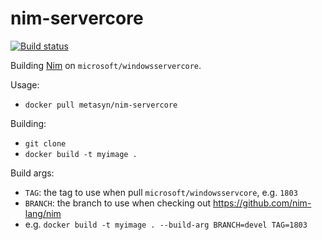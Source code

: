 # nim-servercore

[![Build status](https://ci.appveyor.com/api/projects/status/dafe5co3497b3smx/branch/master?svg=true)](https://ci.appveyor.com/project/metasyn/nim-servercore/branch/master)

Building [Nim](https://nim-lang.org/) on `microsoft/windowsservercore`.


Usage:
  - `docker pull metasyn/nim-servercore`
  
Building:
  - `git clone`
  - `docker build -t myimage .`

Build args:
  - `TAG`: the tag to use when pull `microsoft/windowsservcore`, e.g. `1803`
  - `BRANCH`: the branch to use when checking out https://github.com/nim-lang/nim
  - e.g. `docker build -t myimage . --build-arg BRANCH=devel TAG=1803`
